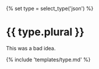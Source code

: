 {% set type = select_type('json') %}
# {{ type.plural }}

This was a bad idea.

{% include 'templates/type.md' %}
